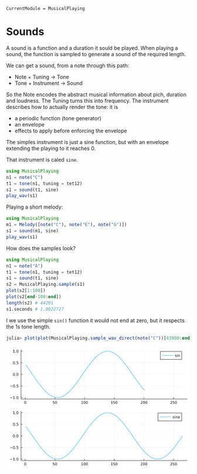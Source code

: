 ```@meta
CurrentModule = MusicalPlaying
```

# Sounds

A sound is a function and a duration it sould be played.
When playing a sound, the function is sampled to generate a sound of the required length.

We can get a sound, from a note through this path:

* Note + Tuning -> Tone
* Tone + Instrument -> Sound

So the Note encodes the abstract musical information about pich, duration and loudness.
The Tuning turns this into frequency.
The instrument describes how to actually render the tone: it is 
* a periodic function (tone generator)
* an envelope
* effects to apply before enforcing the envelope

The simples instrument is just a sine function, but with an envelope extending the playing to it reaches 0.

That instrument is caled `sine`.

``` julia
using MusicalPlaying
n1 = note("C")
t1 = tone(n1, tuning = tet12)
s1 = sound(t1, sine)
play_wav(s1)
```

Playing a short melody:

``` julia
using MusicalPlaying
m1 = Melody([note("C"), note("E"), note("G")])
s1 = sound(m1, sine)
play_wav(s1)
```

How does the samples look?

``` julia
using MusicalPlaying
n1 = note("A")
t1 = tone(n1, tuning = tet12)
s1 = sound(t1, sine)
s2 = MusicalPlaying.sample(s1)
plot(s2[1:100])
plot(s2[end-100:end])
length(s2) # 44201
s1.seconds # 1.0022727
```

I we use the simple `sin()` function it would not end at zero, but it respects the 1s tone length.

``` julia
julia> plot(plot(MusicalPlaying.sample_wav_direct(note("C"))[43900:end]), plot(MusicalPlaying.sample(sound(tone(note("C")),sine))[43900:end]), link=:both, layout=(2,1), label=["sin" "sine"])
```

![sin vs sine](img/sin_sine.png)

